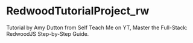 # RedwoodTutorialProject_rw
Tutorial by Amy Dutton from Self Teach Me on YT, Master the Full-Stack: RedwoodJS Step-by-Step Guide.
